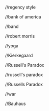 //regency style

//bank of america

//band

//robert morris

//yoga

//Kierkegaard 

//Russell's Paradox

//russell's paradox

//Russells Paradox

//war

//Bauhaus